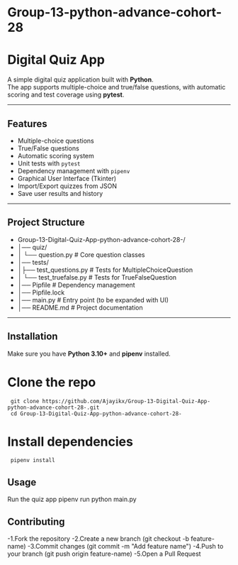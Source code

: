 # Group-13-python-advance-cohort-28
#  Digital Quiz App  

A simple digital quiz application built with **Python**.  
The app supports multiple-choice and true/false questions, with automatic scoring and test coverage using **pytest**.  

---

##  Features  

- Multiple-choice questions  
- True/False questions  
- Automatic scoring system  
- Unit tests with `pytest`  
- Dependency management with `pipenv`  
- Graphical User Interface (Tkinter)  
- Import/Export quizzes from JSON  
- Save user results and history  

---

##  Project Structure  

- Group-13-Digital-Quiz-App-python-advance-cohort-28-/
- │── quiz/
- │ └── question.py # Core question classes
- │── tests/
- │├── test_questions.py # Tests for MultipleChoiceQuestion
- │ └── test_truefalse.py # Tests for TrueFalseQuestion
- │── Pipfile # Dependency management
- │── Pipfile.lock
- │── main.py # Entry point (to be expanded with UI)
- │── README.md # Project documentation


---

##  Installation  

Make sure you have **Python 3.10+** and **pipenv** installed.  


# Clone the repo
     git clone https://github.com/Ajayikx/Group-13-Digital-Quiz-App-python-advance-cohort-28-.git
     cd Group-13-Digital-Quiz-App-python-advance-cohort-28-

# Install dependencies
     pipenv install
     
## Usage
  Run the quiz app
           pipenv run python main.py

##  Contributing

-1.Fork the repository
-2.Create a new branch (git checkout -b feature-name)
-3.Commit changes (git commit -m "Add feature name")
-4.Push to your branch (git push origin feature-name)
-5.Open a Pull Request


